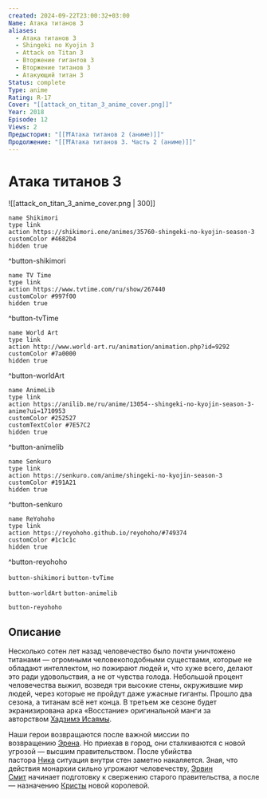```yaml
---
created: 2024-09-22T23:00:32+03:00
Name: Атака титанов 3
aliases:
  - Атака титанов 3
  - Shingeki no Kyojin 3
  - Attack on Titan 3
  - Вторжение гигантов 3
  - Вторжение титанов 3
  - Атакующий титан 3
Status: complete
Type: anime
Rating: R-17
Cover: "[[attack_on_titan_3_anime_cover.png]]"
Year: 2018
Episode: 12
Views: 2
Предыстория: "[[⛩️Атака титанов 2 (аниме)]]"
Продолжение: "[[⛩️Атака титанов 3. Часть 2 (аниме)]]"
---
```


# Атака титанов 3

![[attack_on_titan_3_anime_cover.png | 300]]

```button
name Shikimori
type link
action https://shikimori.one/animes/35760-shingeki-no-kyojin-season-3
customColor #4682b4
hidden true
```
^button-shikimori

```button
name TV Time
type link
action https://www.tvtime.com/ru/show/267440
customColor #997f00
hidden true
```
^button-tvTime

```button
name World Art
type link
action http://www.world-art.ru/animation/animation.php?id=9292
customColor #7a0000
hidden true
```
^button-worldArt

```button
name AnimeLib
type link
action https://anilib.me/ru/anime/13054--shingeki-no-kyojin-season-3-anime?ui=1710953
customColor #252527
customTextColor #7E57C2
hidden true
```
^button-animelib

```button
name Senkuro
type link
action https://senkuro.com/anime/shingeki-no-kyojin-season-3
customColor #191A21
hidden true
```
^button-senkuro

```button
name ReYohoho
type link
action https://reyohoho.github.io/reyohoho/#749374
customColor #1c1c1c
hidden true
```
^button-reyohoho



`button-shikimori` `button-tvTime`

`button-worldArt` `button-animelib`

`button-reyohoho`

## Описание

Несколько сотен лет назад человечество было почти уничтожено титанами — огромными человекоподобными существами, которые не обладают интеллектом, но пожирают людей и, что хуже всего, делают это ради удовольствия, а не от чувства голода. Небольшой процент человечества выжил, возведя три высокие стены, окружившие мир людей, через которые не пройдут даже ужасные гиганты. Прошло два сезона, а титанам всё нет конца. В третьем же сезоне будет экранизирована арка «Восстание» оригинальной манги за авторством [Хадзимэ Исаямы](https://shikimori.one/people/11705-hajime-isayama).

Наши герои возвращаются после важной миссии по возвращению [Эрена](https://shikimori.one/characters/40882-eren-yeager). Но приехав в город, они сталкиваются с новой угрозой — высшим правительством. После убийства пастора [Ника](https://shikimori.one/characters/71453-nick) ситуация внутри стен заметно накаляется. Зная, что действия монархии сильно угрожают человечеству, [Эрвин Смит](https://shikimori.one/characters/46496-erwin-smith) начинает подготовку к свержению старого правительства, а после — назначению [Кристы](https://shikimori.one/characters/62481-krista-lenz) новой королевой.
